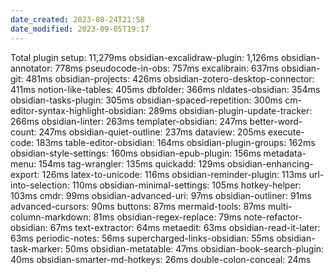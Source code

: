 ```yaml
---
date_created: 2023-08-24T21:58
date_modified: 2023-09-05T19:17
---
```

Total plugin setup: 11,279ms
obsidian-excalidraw-plugin: 1,126ms
obsidian-annotator: 778ms
pseudocode-in-obs: 757ms
excalibrain: 637ms
obsidian-git: 481ms
obsidian-projects: 426ms
obsidian-zotero-desktop-connector: 411ms
notion-like-tables: 405ms
dbfolder: 366ms
nldates-obsidian: 354ms
obsidian-tasks-plugin: 305ms
obsidian-spaced-repetition: 300ms
cm-editor-syntax-highlight-obsidian: 289ms
obsidian-plugin-update-tracker: 266ms
obsidian-linter: 263ms
templater-obsidian: 247ms
better-word-count: 247ms
obsidian-quiet-outline: 237ms
dataview: 205ms
execute-code: 183ms
table-editor-obsidian: 164ms
obsidian-plugin-groups: 162ms
obsidian-style-settings: 160ms
obsidian-epub-plugin: 156ms
metadata-menu: 154ms
tag-wrangler: 135ms
quickadd: 129ms
obsidian-enhancing-export: 126ms
latex-to-unicode: 116ms
obsidian-reminder-plugin: 113ms
url-into-selection: 110ms
obsidian-minimal-settings: 105ms
hotkey-helper: 103ms
cmdr: 99ms
obsidian-advanced-uri: 97ms
obsidian-outliner: 91ms
advanced-cursors: 90ms
buttons: 87ms
mermaid-tools: 87ms
multi-column-markdown: 81ms
obsidian-regex-replace: 79ms
note-refactor-obsidian: 67ms
text-extractor: 64ms
metaedit: 63ms
obsidian-read-it-later: 63ms
periodic-notes: 56ms
supercharged-links-obsidian: 55ms
obsidian-task-marker: 50ms
obsidian-metatable: 47ms
obsidian-book-search-plugin: 40ms
obsidian-smarter-md-hotkeys: 26ms
double-colon-conceal: 24ms
